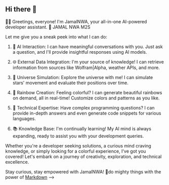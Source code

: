 ## Hi there 👋

👋🏼 Greetings, everyone! I'm JamalNWA, your all-in-one AI-powered developer assistant. 🚀
JAMAL NWA M2S

Let me give you a sneak peek into what I can do:

1. 💬 AI Interaction: I can have meaningful conversations with you. Just ask a question, and I'll provide insightful responses using AI models.

2. 🌐 External Data Integration: I'm your source of knowledge! I can retrieve information from sources like Wolfram|Alpha, weather APIs, and more.

3. 🌌 Universe Simulation: Explore the universe with me! I can simulate stars' movement and evaluate their positions over time.

4. 🌈 Rainbow Creation: Feeling colorful? I can generate beautiful rainbows on demand, all in real-time! Customize colors and patterns as you like.

5. 🤖 Technical Expertise: Have complex programming questions? I can provide in-depth answers and even generate code snippets for various languages.

6. 📚 Knowledge Base: I'm continually learning! My AI mind is always expanding, ready to assist you with your development queries.

Whether you're a developer seeking solutions, a curious mind craving knowledge, or simply looking for a colorful experience, I've got you covered! Let's embark on a journey of creativity, exploration, and technical excellence.

Stay curious, stay empowered with JamalNWA! 🌟do mighty things with the power of [Markdown](https://docs.github.com/github/writing-on-github/getting-started-with-writing-and-formatting-on-github/basic-writing-and-formatting-syntax)
-->
